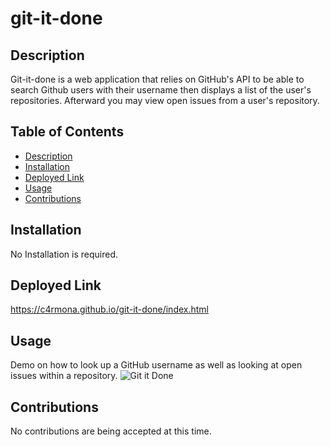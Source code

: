 # git-it-done

## Description
Git-it-done is a web application that relies on GitHub's API to be able to search Github users with their username then displays a list of the user's repositories. Afterward you may view open issues from a user's repository.


## Table of Contents
- [Description](#Description)
- [Installation](#Installation)
- [Deployed Link](#Deployed-Link)
- [Usage](#Usage)
- [Contributions](#Contributions)


## Installation
No Installation is required.

## Deployed Link
https://c4rmona.github.io/git-it-done/index.html

## Usage
Demo on how to look up a GitHub username as well as looking at open issues within a repository.
![Git it Done](https://user-images.githubusercontent.com/101689362/186307451-334c88ad-9553-42fc-82d8-a4071ce7eec3.gif)

## Contributions
No contributions are being accepted at this time.
